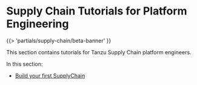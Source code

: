 # Supply Chain Tutorials for Platform Engineering

{{> 'partials/supply-chain/beta-banner' }}

This section contains tutorials for Tanzu Supply Chain platform engineers.

In this section:

- [Build your first SupplyChain](./my-first-supply-chain.hbs.md)

